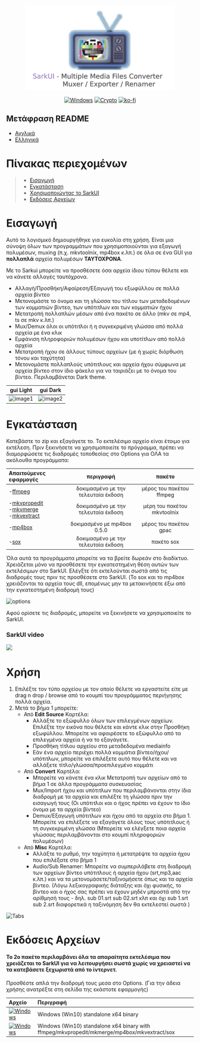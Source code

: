 <!-- MANPAGE: BEGIN EXCLUDED SECTION -->

<div align="center">

[![Sarkui](https://raw.githubusercontent.com/sarkinios/sarkui/master/.github/banner.png)](#readme)

[![Windows](https://img.shields.io/badge/-Windows_x64-blue.svg?style=for-the-badge&label=Download&logo=windows&color=6272a4)](#release-files)
[![Crypto](https://img.shields.io/badge/_-Crypto-ffb86c.svg?logo=githubsponsors&labelColor=555555&style=for-the-badge&label=Donate)](https://github.com/sarkinios/sarkui/blob/main/.github/donate.md)
[![ko-fi](https://img.shields.io/badge/_-Buy_me_a_coffee-red.svg?logo=kofi&labelColor=555555&style=for-the-badge)](https://ko-fi.com/sarkas)

</div>
<!-- MANPAGE: END EXCLUDED SECTION -->

## Μετάφραση README

-   [Αγγλικά](README.md)
-   [Ελληνικά](README.el.md)

# Πίνακας περιεχομένων

> -   [Εισαγωγή](#εισαγωγή)
> -   [Εγκατάσταση](#εγκατάσταση)
> -   [Χρησιμοποιώντας το SarkUI](#χρήση)
> -   [Εκδόσεις Αρχείων](#εκδόσεις-αρχείων)
> 
# Εισαγωγή

Αυτό το λογισμικό δημιουργήθηκε για ευκολία στη χρήση. Είναι μια σύνοψη όλων των προγραμμάτων που χρησιμοποιούνται για εξαγωγή πολυμέσων, muxing (π.χ. mkvtoolnix, mp4box κ.λπ.)
σε όλα σε ένα GUI για **πολλαπλά** αρχεία πολυμέσων **ΤΑΥΤΟΧΡΟΝΑ**.

Με το Sarkui μπορείτε να προσθέσετε όσα αρχεία ίδιου τύπου θέλετε και να κάνετε αλλαγές ταυτόχρονα.

-   Αλλαγή/Προσθήκη/Αφαίρεση/Εξαγωγή του εξωφύλλου σε πολλά αρχεία βίντεο
-   Μετονομάστε το όνομα και τη γλώσσα του τίτλου των μεταδεδομένων των κομματιών βίντεο, των υπότιτλων και των κομματιών ήχου
-   Μετατροπή πολλαπλών μέσων από ένα πακέτο σε άλλο (mkv σε mp4, ts σε mkv κ.λπ.)
-   Mux/Demux όλοι οι υπότιτλοι ή η συγκεκριμένη γλώσσα από πολλά αρχεία με ένα κλικ
-   Εμφάνιση πληροφοριών πολυμέσων ήχου και υποτίτλων από πολλά αρχεία
-   Μετατροπή ήχου σε άλλους τύπους αρχείων (με ή χωρίς διόρθωση τόνου και ταχύτητα)
-   Μετονομάστε πολλαπλούς υπότιτλους και αρχεία ήχου σύμφωνα με αρχεία βίντεο στον ίδιο φάκελο για να ταιριάζει με το όνομα του βίντεο.
    Περιλαμβάνεται Dark theme.

|                  gui Light                 |               gui Dark               |
| :--------------------------------------: | :--------------------------------------: |
| ![image1](https://imgur.com/36VIzQG.png) | ![image2](https://imgur.com/Av6UinI.png) |

# Εγκατάσταση

Κατεβάστε το zip και εξαγάγετε το. Το εκτελέσιμο αρχείο είναι έτοιμο για εκτέλεση.
Πριν ξεκινήσετε να χρησιμοποιείτε το πρόγραμμα, πρέπει να διαμορφώσετε τις διαδρομές τοποθεσίας στο Options για ΟΛΑ τα ακόλουθα προγράμματα:

Aπαιτούμενες εφαρμογές| περιγραφή | πακέτο
:----------------------|:------------------------------------------------------------:|:----:
|-[ffmpeg](https://ffmpeg.org/download.html)| δοκιμασμένο με την τελευταία έκδοση| μέρος του πακέτου ffmpeg|
|-[mkvpropedit](https://www.fosshub.com/MKVToolNix.html)<br />-[mkvmerge](https://www.fosshub.com/MKVToolNix.html)<br />-[mkvextract](https://www.fosshub.com/MKVToolNix.html)| δοκιμασμένο με την τελευταία έκδοση| μέρη του πακέτου mkvtoolnix|
|-[mp4box](https://gpac.wp.imt.fr/downloads/)|δοκιμασμένο με mp4box 0.5.0| μέρος του πακέτου gpac|
|-[sox](https://sourceforge.net/projects/sox/files/sox/)|δοκιμασμένο με την τελευταία έκδοση| πακέτο sox|

Όλα αυτά τα προγράμματα μπορείτε να τα βρείτε δωρεάν στο διαδίκτυο. Χρειάζεται μόνο να προσθέσετε την εγκατεστημένη θέση αυτών των εκτελέσιμων στο SarkUI.
Ελέγξτε ότι εκτελούνται σωστά από τις διαδρομές τους πριν τις προσθέσετε στο SarkUI. (Το sox και το mp4box χρειάζονται τα αρχεία τους dll, επομένως μην τα μετακινήσετε έξω από την εγκατεστημένη διαδρομή τους)

![options](https://imgur.com/hY2zdya.png)

Αφού ορίσετε τις διαδρομές, μπορείτε να ξεκινήσετε να χρησιμοποιείτε το SarkUI.

### SarkUI video
![](https://github.com/sarkinios/sarkui/raw/main/.github/setup%20SarkUI.gif)

# Χρήση

1.  Επιλέξτε τον τύπο αρχείου με τον οποίο θέλετε να εργαστείτε είτε με drag n drop / browse από το κουμπί του προγράμματος περιήγησης πολλά αρχεία.
2.  Μετά το βήμα 1 μπορείτε:
    -   Από **Edit Source** Καρτέλα:
        -   Αλλάξτε το εξώφυλλο όλων των επιλεγμένων αρχείων. Επιλέξτε την εικόνα που θέλετε και κάντε κλικ στην Προσθήκη εξωφύλλου. Μπορείτε να αφαιρέσετε το εξώφυλλο από τα επιλεγμένα αρχεία ή να το εξαγάγετε.
        -   Προσθήκη τίτλου αρχείου στα μεταδεδομένα mediainfo
        -   Εάν ένα αρχείο περιέχει πολλά κομμάτια βίντεο/ήχου/υπότιτλων, μπορείτε να επιλέξετε αυτό που θέλετε και να αλλάξετε τίτλο/γλώσσα/προεπιλεγμένο κομμάτι
    -   Από **Convert** Καρτέλα:
        -   Μπορείτε να κάνετε ένα κλικ Μετατροπή των αρχείων από το βήμα 1 σε άλλα προγράμματα συσκευασίας
        -   Mux/Import ήχου και υπότιτλων που περιλαμβάνονται στην ίδια διαδρομή με τα αρχεία και επιλέξτε τη γλώσσα πριν την εισαγωγή τους (Οι υπότιτλοι και ο ήχος πρέπει να έχουν το ίδιο όνομα με τα αρχεία βίντεο)
        -   Demux/Εξαγωγή υπότιτλων και ήχου από τα αρχεία στο βήμα 1. Μπορείτε να επιλέξετε να εξαγάγετε όλους τους υπότιτλους ή τη συγκεκριμένη γλώσσα (Μπορείτε να ελέγξετε ποια αρχεία γλώσσας περιλαμβάνονται στο κουμπί πληροφοριών πολυμέσων)
    -   Από **Misc** Καρτέλα:
        -   Αλλάξτε το ρυθμό, την ταχύτητα ή μετατρέψτε τα αρχεία ήχου που επιλέξατε στο βήμα 1
        -   Audio/Sub Renamer: Μπορείτε να συμπεριλάβετε στη διαδρομή των αρχείων βίντεο υπότιτλους ή αρχεία ήχου (srt,mp3,aac κ.λπ.) και να τα μετονομάσετε/ταξινομήσετε όπως και τα αρχεία βίντεο.
            (Λόγω λεξικογραφικής διάταξης και όχι φυσικής, το βίντεο και ο ήχος σας πρέπει να έχουν μηδέν μπροστά από την αρίθμησή τους - δηλ. sub 01.srt sub 02.srt κλπ και όχι sub 1.srt sub 2.srt διαφορετικά η ταξινόμηση δεν θα εκτελεστεί σωστά )

![Tabs](https://imgur.com/zdH6V02.png)

# Εκδόσεις Αρχείων

#### Το 2ο πακέτο περιλαμβάνει όλα τα απαραίτητα εκτελέσιμα που χρειάζεται το SarkUI για να λειτουργήσει σωστά χωρίς να χρειαστεί να τα κατεβάσετε ξεχωριστά από το ίντερνετ. 
Προσθέστε απλά την διαδρομή τους μεσα στο Options.
(Για την άδεια χρήσης ανατρέξτε στη σελίδα της εκάστοτε εφαρμογής)

| Αρχείο                                                                                                                                                                                  | Περιγραφή                            |
| :-------------------------------------------------------------------------------------------------------------------------------------------------------------------------------------- | :----------------------------------- |
[![Windows](https://img.shields.io/github/v/release/sarkinios/sarkui?color=f1fa8c&style=for-the-badge)](https://github.com/sarkinios/sarkui/releases/latest/download/SarkUI.v1.0.1.zip)|Windows (Win10) standalone x64 binary|
[![Windows](https://img.shields.io/github/v/release/sarkinios/sarkui?color=f1fa8c&style=for-the-badge)](https://github.com/sarkinios/sarkui/releases/download/2022.07.23v1.1/SarkUI.v1.0.1wTools.zip)|Windows (Win10) standalone x64 binary with ffmpeg/mkvpropedit/mkmerge/mp4box/mkvextract/sox|
